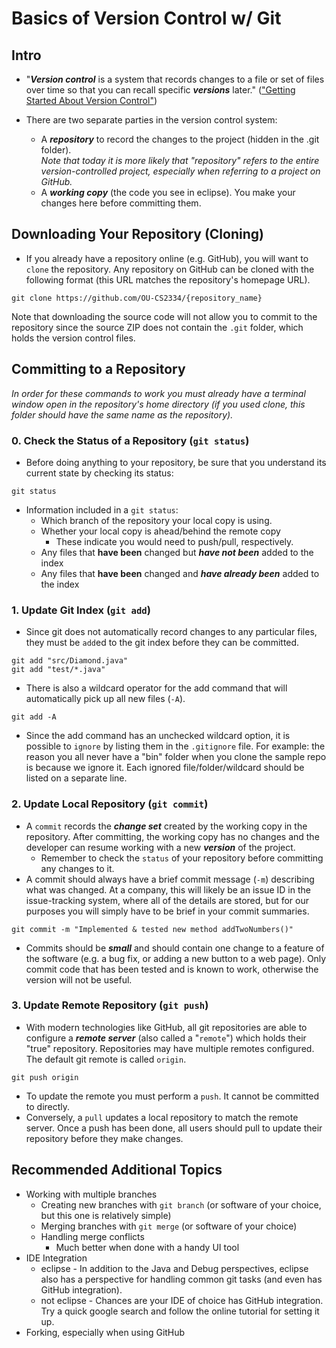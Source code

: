 # Basics of Version Control w/ Git

## Intro 
* "***Version control*** is a system that records changes to a file or set of files over time so that you can recall specific ***versions*** later." (["Getting Started About Version Control"](https://git-scm.com/book/en/v2/Getting-Started-About-Version-Control))

* There are two separate parties in the version control system: 
  * A ***repository*** to record the changes to the project (hidden in the .git folder).<br/>_Note that today it is more likely that "repository" refers to the entire version-controlled project, especially when referring to a project on GitHub._
  * A ***working copy*** (the code you see in eclipse). You make your changes here before committing them.

## Downloading Your Repository (Cloning)
* If you already have a repository online (e.g. GitHub), you will want to ``clone`` the repository. Any repository on GitHub can be cloned with the following format (this URL matches the repository's homepage URL).
```
git clone https://github.com/OU-CS2334/{repository_name}
```
Note that downloading the source code will not allow you to commit to the repository since the source ZIP does not contain the ``.git`` folder, which holds the version control files.

## Committing to a Repository
*In order for these commands to work you must already have a terminal window open in the repository's home directory (if you used clone, this folder should have the same name as the repository).*

### 0. Check the Status of a Repository (`git status`)
* Before doing anything to your repository, be sure that you understand its current state by checking its status:
```
git status
```
* Information included in a `git status`:
  * Which branch of the repository your local copy is using.
  * Whether your local copy is ahead/behind the remote copy
    * These indicate you would need to push/pull, respectively.
  * Any files that **have been** changed but ***have not been*** added to the index
  * Any files that **have been** changed and ***have already been*** added to the index

### 1. Update Git Index (`git add`)
* Since git does not automatically record changes to any particular files, they must be ``add``ed to the git index before they can be committed.
```
git add "src/Diamond.java"
git add "test/*.java"
```

* There is also a wildcard operator for the add command that will automatically pick up all new files (``-A``).
```
git add -A
```

* Since the add command has an unchecked wildcard option, it is possible to ``ignore`` by listing them in the ``.gitignore`` file. For example: the reason you all never have a "bin" folder when you clone the sample repo is because we ignore it. Each ignored file/folder/wildcard should be listed on a separate line.

### 2. Update Local Repository (`git commit`)
* A ``commit`` records the ***change set*** created by the working copy in the repository. After committing, the working copy has no changes and the developer can resume working with a new ***version*** of the project.
  * Remember to check the `status` of your repository before committing any changes to it.
* A commit should always have a brief commit message (``-m``) describing what was changed. At a company, this will likely be an issue ID in the issue-tracking system, where all of the details are stored, but for our purposes you will simply have to be brief in your commit summaries.
```
git commit -m "Implemented & tested new method addTwoNumbers()"
```
* Commits should be ***small*** and should contain one change to a feature of the software (e.g. a bug fix, or adding a new button to a web page). Only commit code that has been tested and is known to work, otherwise the version will not be useful.

### 3. Update Remote Repository (`git push`)
* With modern technologies like GitHub, all git repositories are able to configure a ***remote server*** (also called a "``remote``") which holds their "true" repository. Repositories may have multiple remotes configured. The default git remote is called ``origin``.
```
git push origin
```
* To update the remote you must perform a ``push``. It cannot be committed to directly.
* Conversely, a ``pull`` updates a local repository to match the remote server. Once a push has been done, all users should pull to update their repository before they make changes.

## Recommended Additional Topics
* Working with multiple branches
  * Creating new branches with `git branch` (or software of your choice, but this one is relatively simple)
  * Merging branches with `git merge` (or software of your choice)
  * Handling merge conflicts
    * Much better when done with a handy UI tool
* IDE Integration
  * eclipse - In addition to the Java and Debug perspectives, eclipse also has a perspective for handling common git tasks (and even has GitHub integration).
  * not eclipse - Chances are your IDE of choice has GitHub integration. Try a quick google search and follow the online tutorial for setting it up.
* Forking, especially when using GitHub
